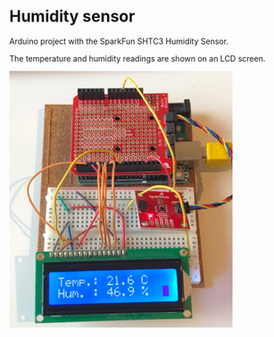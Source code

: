 # Humidity sensor 

Arduino project with the SparkFun SHTC3 Humidity Sensor.

The temperature and humidity readings are shown on an LCD screen.

<img src="assets/picture.jpg" width="400" />
